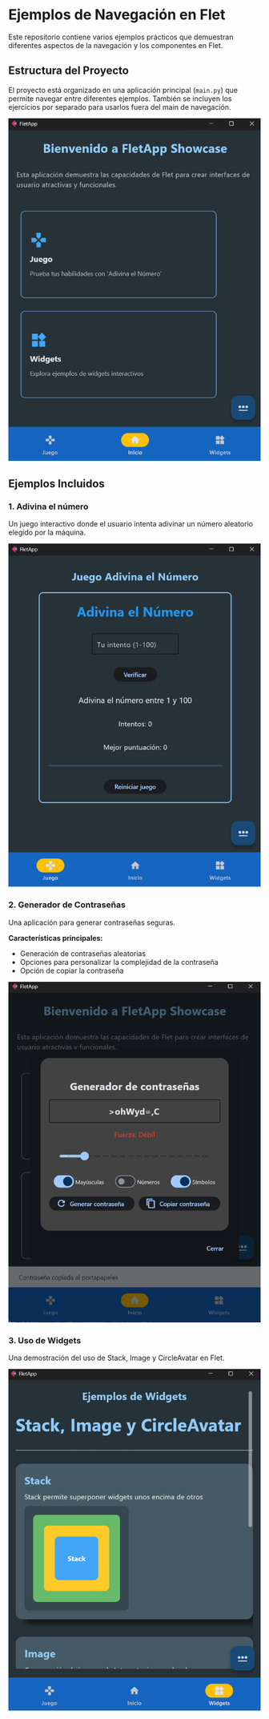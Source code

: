 # Ejemplos de Navegación en Flet

Este repositorio contiene varios ejemplos prácticos que demuestran diferentes aspectos de la navegación y los componentes en Flet.

## Estructura del Proyecto

El proyecto está organizado en una aplicación principal (`main.py`) que permite navegar entre diferentes ejemplos.
También se incluyen los ejercicios por separado para usarlos fuera del main de navegación.

![Pantalla principal](https://github.com/ParcivalDev/Flet2/blob/main/capturas/inicio.png)

## Ejemplos Incluidos

### 1. Adivina el número

Un juego interactivo donde el usuario intenta adivinar un número aleatorio elegido por la máquina.

![Advina el número](https://github.com/ParcivalDev/Flet2/blob/main/capturas/adivina.png)

### 2. Generador de Contraseñas

Una aplicación para generar contraseñas seguras.

**Características principales:**

- Generación de contraseñas aleatorias
- Opciones para personalizar la complejidad de la contraseña
- Opción de copiar la contraseña

![Generador de Contraseñas](https://github.com/ParcivalDev/Flet2/blob/main/capturas/generador_pass.png)

### 3. Uso de Widgets

Una demostración del uso de Stack, Image y CircleAvatar en Flet.

![Widgets](https://github.com/ParcivalDev/Flet2/blob/main/capturas/widgets.png)
